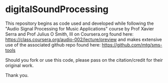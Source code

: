 # digitalSoundProcessing

This repository begins as code used and developed while following the "Audio
Signal Processing for Music Applications" course by Prof Xavier Serra and Prof
Julius O Smith, III on Coursera.org found here:
https://class.coursera.org/audio-002/lecture/preview and makes extensive use of
the associated github repo found here:
https://github.com/mtg/sms-tools

Should you fork or use this code, please pass on the citation/credit for their
original work.

Thank you.  
